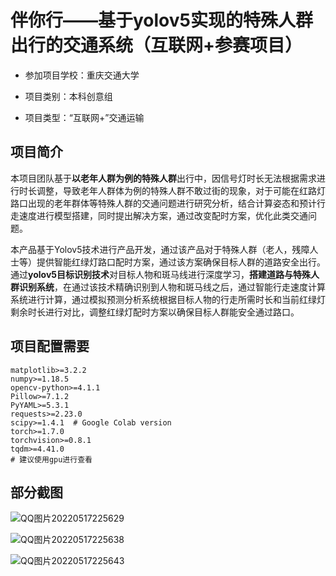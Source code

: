 # 伴你行——基于yolov5实现的特殊人群出行的交通系统（互联网+参赛项目）

* 参加项目学校：重庆交通大学

* 项目类别：本科创意组

* 项目类型：“互联网+”交通运输

  

## 项目简介

本项目团队基于**以老年人群为例的特殊人群**出行中，因信号灯时长无法根据需求进行时长调整，导致老年人群体为例的特殊人群不敢过街的现象，对于可能在红路灯路口出现的老年群体等特殊人群的交通问题进行研究分析，结合计算姿态和预计行走速度进行模型搭建，同时提出解决方案，通过改变配时方案，优化此类交通问题。

本产品基于Yolov5技术进行产品开发，通过该产品对于特殊人群（老人，残障人士等）提供智能红绿灯路口配时方案，通过该方案确保目标人群的道路安全出行。通过**yolov5目标识别技术**对目标人物和斑马线进行深度学习，**搭建道路与特殊人群识别系统**，在通过该技术精确识别到人物和斑马线之后，通过智能行走速度计算系统进行计算，通过模拟预测分析系统根据目标人物的行走所需时长和当前红绿灯剩余时长进行对比，调整红绿灯配时方案以确保目标人群能安全通过路口。

## 项目配置需要

```
matplotlib>=3.2.2
numpy>=1.18.5
opencv-python>=4.1.1
Pillow>=7.1.2
PyYAML>=5.3.1
requests>=2.23.0
scipy>=1.4.1  # Google Colab version
torch>=1.7.0
torchvision>=0.8.1
tqdm>=4.41.0
# 建议使用gpu进行查看
```

## 部分截图

![QQ图片20220517225629](https://gitee.com/shuliang123/markdown-tip/raw/master/QQ%E5%9B%BE%E7%89%8720220517225629-16528709430015.png)





![QQ图片20220517225638](https://gitee.com/shuliang123/markdown-tip/raw/master/QQ%E5%9B%BE%E7%89%8720220517225638-16528708072273.png)



![QQ图片20220517225643](https://gitee.com/shuliang123/markdown-tip/raw/master/QQ%E5%9B%BE%E7%89%8720220517225643-16528708160464.png)
